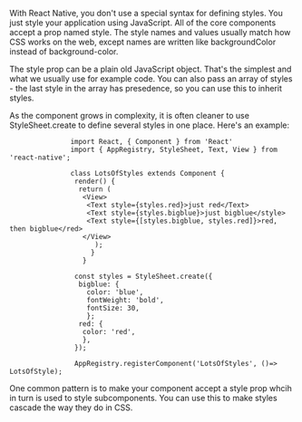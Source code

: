 With React Native, you don't use a special syntax for defining styles. You just style your application using JavaScript.
All of the core components accept a prop named style. The style names and values usually match how CSS works on the web,
except names are written like backgroundColor instead of background-color. 

The style prop can be a plain old JavaScript object. That's the simplest and what we usually use for example code. 
You can also pass an array of styles - the last style in the array has presedence, so you can use this to inherit styles. 

As the component grows in complexity, it is often cleaner to use StyleSheet.create to define several styles in one place.
Here's an example:

                   import React, { Component } from 'React'
                   import { AppRegistry, StyleSheet, Text, View } from 'react-native';
                   
                   class LotsOfStyles extends Component {
                    render() {
                     return (
                      <View>
                       <Text style={styles.red}>just red</Text>
                       <Text style={styles.bigblue}>just bigblue</style>
                       <Text style={[styles.bigblue, styles.red]}>red, then bigblue</red>
                      </View>
                         );
                        }
                      }
                      
                    const styles = StyleSheet.create({
                     bigblue: {
                       color: 'blue',
                       fontWeight: 'bold',
                       fontSize: 30,
                       };
                     red: {
                      color: 'red',
                      },
                    });
                    
                    AppRegistry.registerComponent('LotsOfStyles', ()=> LotsOfStyle);
                    
One common pattern is to make your component accept a style prop whcih in turn is used to style subcomponents. You
can use this to make styles cascade the way they do in CSS.
                     
